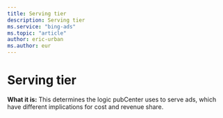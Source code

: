 ```yaml
---
title: Serving tier
description: Serving tier
ms.service: "bing-ads"
ms.topic: "article"
author: eric-urban
ms.author: eur
---
```


# Serving tier

**What it is:**  This determines the logic pubCenter uses to serve ads, which have different implications for cost and revenue share.


